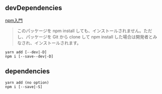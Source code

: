## devDependencies
[npm入門](http://www.tohoho-web.com/ex/npm.html)

> このパッケージを npm install しても、インストールされません。ただし、パッケージを Git から clone して npm install した場合は開発者とみなされ、インストールされます。

```
yarn add [--dev|-D] 
npm i [--save--dev|-D]
```

## dependencies
```
yarn add (no option)
npm i [--save|-S]
```

